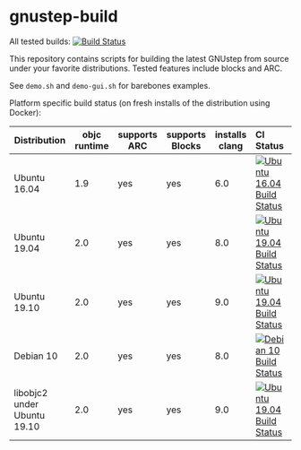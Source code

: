 # gnustep-build

All tested builds: [![Build Status](https://travis-ci.com/plaurent/gnustep-build.svg?branch=master)](https://travis-ci.com/plaurent/gnustep-build)


This repository contains scripts for building the latest GNUstep from source under your favorite distributions.  Tested features include blocks and ARC.

See `demo.sh` and `demo-gui.sh` for barebones examples.

Platform specific build status (on fresh installs of the distribution using Docker):

Distribution | objc runtime | supports ARC | supports Blocks | installs clang | CI Status
-------------|-----|-----|-----|-----|:---------
Ubuntu 16.04 | 1.9 | yes | yes | 6.0 | [![Ubuntu 16.04 Build Status](http://badges.herokuapp.com/travis/plaurent/gnustep-build?env=BADGE=ubuntu1604&label=build&branch=master)](https://travis-ci.org/plaurent/gnustep-build)
Ubuntu 19.04 | 2.0 | yes | yes | 8.0 | [![Ubuntu 19.04 Build Status](http://badges.herokuapp.com/travis/plaurent/gnustep-build?env=BADGE=ubuntu1904&label=build&branch=master)](https://travis-ci.org/plaurent/gnustep-build)
Ubuntu 19.10 | 2.0 | yes | yes | 9.0 | [![Ubuntu 19.04 Build Status](http://badges.herokuapp.com/travis/plaurent/gnustep-build?env=BADGE=ubuntu1910&label=build&branch=master)](https://travis-ci.org/plaurent/gnustep-build)
Debian 10    | 2.0 | yes | yes | 8.0 |  [![Debian 10 Build Status](http://badges.herokuapp.com/travis/plaurent/gnustep-build?env=BADGE=debian10&label=build&branch=master)](https://travis-ci.org/plaurent/gnustep-build)
libobjc2 under Ubuntu 19.10 | 2.0 | yes | yes | 9.0 | [![Ubuntu 19.04 Build Status](http://badges.herokuapp.com/travis/plaurent/gnustep-build?env=BADGE=ubuntu1910-libobjc2test&label=build&branch=master)](https://travis-ci.org/plaurent/gnustep-build)
